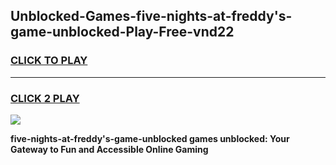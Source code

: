 
## Unblocked-Games-five-nights-at-freddy's-game-unblocked-Play-Free-vnd22
<h3>
<a href="https://premium76.site?title=five-nights-at-freddy's-game-unblocked&ref=24M">CLICK TO PLAY</a></h3>
<hr>

<h3>
<a href="https://premium76.site?title=five-nights-at-freddy's-game-unblocked&ref=24M">CLICK 2 PLAY</a>
  
</h3>

<a href="https://premium76.site?title=five-nights-at-freddy's-game-unblocked&ref=24M"><img src="https://clearcache.store/games.png"></a>


**five-nights-at-freddy's-game-unblocked games unblocked: Your Gateway to Fun and Accessible Online Gaming**
